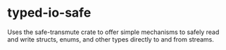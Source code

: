 # typed-io-safe
Uses the safe-transmute crate to offer simple mechanisms to safely read and write structs, enums, and other types directly to and from streams.
